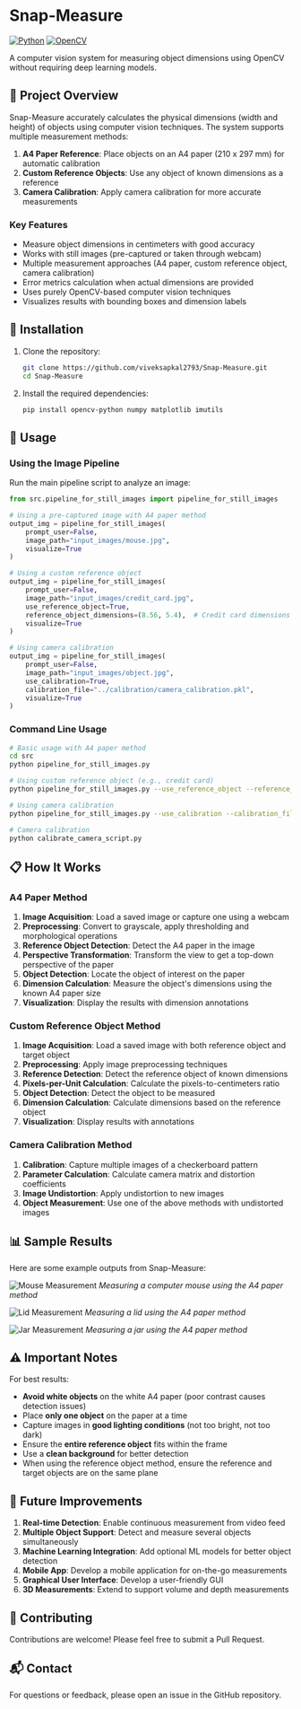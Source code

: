 # Snap-Measure

[![Python](https://img.shields.io/badge/python-3.6+-blue.svg)](https://www.python.org/downloads/)
[![OpenCV](https://img.shields.io/badge/opencv-4.0+-brightgreen.svg)](https://opencv.org/)

A computer vision system for measuring object dimensions using OpenCV without requiring deep learning models.

## 🎯 Project Overview

Snap-Measure accurately calculates the physical dimensions (width and height) of objects using computer vision techniques. The system supports multiple measurement methods:

1. **A4 Paper Reference**: Place objects on an A4 paper (210 x 297 mm) for automatic calibration
2. **Custom Reference Objects**: Use any object of known dimensions as a reference
3. **Camera Calibration**: Apply camera calibration for more accurate measurements

### Key Features

- Measure object dimensions in centimeters with good accuracy
- Works with still images (pre-captured or taken through webcam)
- Multiple measurement approaches (A4 paper, custom reference object, camera calibration)
- Error metrics calculation when actual dimensions are provided
- Uses purely OpenCV-based computer vision techniques
- Visualizes results with bounding boxes and dimension labels

## 🔧 Installation

1. Clone the repository:
   ```bash
   git clone https://github.com/viveksapkal2793/Snap-Measure.git
   cd Snap-Measure
   ```

2. Install the required dependencies:
   ```bash
   pip install opencv-python numpy matplotlib imutils
   ```

## 🚀 Usage

### Using the Image Pipeline

Run the main pipeline script to analyze an image:

```python
from src.pipeline_for_still_images import pipeline_for_still_images

# Using a pre-captured image with A4 paper method
output_img = pipeline_for_still_images(
    prompt_user=False,
    image_path="input_images/mouse.jpg",
    visualize=True
)

# Using a custom reference object
output_img = pipeline_for_still_images(
    prompt_user=False,
    image_path="input_images/credit_card.jpg",
    use_reference_object=True,
    reference_object_dimensions=(8.56, 5.4),  # Credit card dimensions in cm
    visualize=True
)

# Using camera calibration
output_img = pipeline_for_still_images(
    prompt_user=False,
    image_path="input_images/object.jpg",
    use_calibration=True,
    calibration_file="../calibration/camera_calibration.pkl",
    visualize=True
)
```

### Command Line Usage

```bash
# Basic usage with A4 paper method
cd src
python pipeline_for_still_images.py

# Using custom reference object (e.g., credit card)
python pipeline_for_still_images.py --use_reference_object --reference_width=8.56 --reference_height=5.4 --image_path="../input_images/credit_card.jpg"

# Using camera calibration
python pipeline_for_still_images.py --use_calibration --calibration_file="../calibration/camera_calibration.pkl" --image_path="../input_images/object.jpg"

# Camera calibration
python calibrate_camera_script.py
```

## 📋 How It Works

### A4 Paper Method
1. **Image Acquisition**: Load a saved image or capture one using a webcam
2. **Preprocessing**: Convert to grayscale, apply thresholding and morphological operations
3. **Reference Object Detection**: Detect the A4 paper in the image
4. **Perspective Transformation**: Transform the view to get a top-down perspective of the paper
5. **Object Detection**: Locate the object of interest on the paper
6. **Dimension Calculation**: Measure the object's dimensions using the known A4 paper size
7. **Visualization**: Display the results with dimension annotations

### Custom Reference Object Method
1. **Image Acquisition**: Load a saved image with both reference object and target object
2. **Preprocessing**: Apply image preprocessing techniques
3. **Reference Detection**: Detect the reference object of known dimensions
4. **Pixels-per-Unit Calculation**: Calculate the pixels-to-centimeters ratio
5. **Object Detection**: Detect the object to be measured
6. **Dimension Calculation**: Calculate dimensions based on the reference object
7. **Visualization**: Display results with annotations

### Camera Calibration Method
1. **Calibration**: Capture multiple images of a checkerboard pattern
2. **Parameter Calculation**: Calculate camera matrix and distortion coefficients
3. **Image Undistortion**: Apply undistortion to new images
4. **Object Measurement**: Use one of the above methods with undistorted images

## 📊 Sample Results

Here are some example outputs from Snap-Measure:

![Mouse Measurement](results/mouse_measure.jpeg)
*Measuring a computer mouse using the A4 paper method*

![Lid Measurement](results/lid_measure.jpeg)
*Measuring a lid using the A4 paper method*

![Jar Measurement](results/jar_measure.jpeg)
*Measuring a jar using the A4 paper method*

## ⚠️ Important Notes

For best results:

- **Avoid white objects** on the white A4 paper (poor contrast causes detection issues)
- Place **only one object** on the paper at a time
- Capture images in **good lighting conditions** (not too bright, not too dark)
- Ensure the **entire reference object** fits within the frame
- Use a **clean background** for better detection
- When using the reference object method, ensure the reference and target objects are on the same plane

## 🔮 Future Improvements

1. **Real-time Detection**: Enable continuous measurement from video feed
2. **Multiple Object Support**: Detect and measure several objects simultaneously
3. **Machine Learning Integration**: Add optional ML models for better object detection
4. **Mobile App**: Develop a mobile application for on-the-go measurements
5. **Graphical User Interface**: Develop a user-friendly GUI
6. **3D Measurements**: Extend to support volume and depth measurements

## 🤝 Contributing

Contributions are welcome! Please feel free to submit a Pull Request.

## 📬 Contact

For questions or feedback, please open an issue in the GitHub repository.